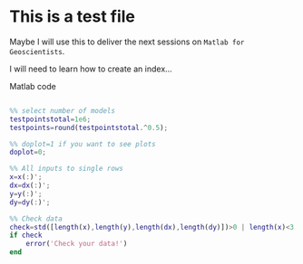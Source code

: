<!--
# Ángel Rodés

[Home](https://angelrodes.github.io/)

---
-->
# This is a test file

Maybe I will use this to deliver the next sessions on `Matlab for Geoscientists`.

I will need to learn how to create an index...

Matlab code

```matlab

%% select number of models
testpointstotal=1e6;
testpoints=round(testpointstotal.^0.5);

%% doplot=1 if you want to see plots
doplot=0;

%% All inputs to single rows
x=x(:)';
dx=dx(:)';
y=y(:)';
dy=dy(:)';

%% Check data
check=std([length(x),length(y),length(dx),length(dy)])>0 | length(x)<3 | min(dy)<0 | min(dx)<0;
if check
    error('Check your data!')
end
```

